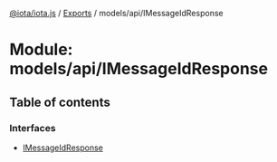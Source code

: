 [@iota/iota.js](../README.md) / [Exports](../modules.md) / models/api/IMessageIdResponse

# Module: models/api/IMessageIdResponse

## Table of contents

### Interfaces

- [IMessageIdResponse](../interfaces/models_api_imessageidresponse.imessageidresponse.md)
